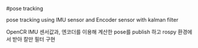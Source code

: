 #pose tracking

pose tracking using IMU sensor and Encoder sensor with kalman filter

OpenCR IMU 센서값과, 엔코더를 이용해 계산한 pose를 publish 하고 rospy 환경에서 받아 칼만 필터 구현

